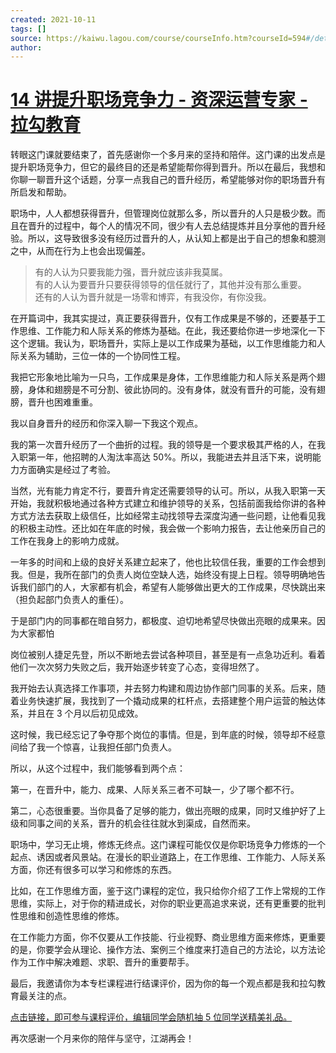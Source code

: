 ```yaml
---
created: 2021-10-11
tags: []
source: https://kaiwu.lagou.com/course/courseInfo.htm?courseId=594#/detail/pc?id=6104
author: 
---
```


# [14 讲提升职场竞争力 - 资深运营专家 - 拉勾教育](https://kaiwu.lagou.com/course/courseInfo.htm?courseId=594#/detail/pc?id=6104)


转眼这门课就要结束了，首先感谢你一个多月来的坚持和陪伴。这门课的出发点是提升职场竞争力，但它的最终目的还是希望能帮你得到晋升。所以在最后，我想和你聊一聊晋升这个话题，分享一点我自己的晋升经历，希望能够对你的职场晋升有所启发和帮助。

职场中，人人都想获得晋升，但管理岗位就那么多，所以晋升的人只是极少数。而且在晋升的过程中，每个人的情况不同，很少有人去总结提炼并且分享他的晋升经验。所以，这导致很多没有经历过晋升的人，从认知上都是出于自己的想象和臆测之中，从而在行为上也会出现偏差。

> 有的人认为只要我能力强，晋升就应该非我莫属。  
> 有的人认为要晋升只要获得领导的信任就行了，其他并没有那么重要。  
> 还有的人认为晋升就是一场零和博弈，有我没你，有你没我。

在开篇词中，我其实提过，真正要获得晋升，仅有工作成果是不够的，还要基于工作思维、工作能力和人际关系的修炼为基础。在此，我还要给你进一步地深化一下这个逻辑。我认为，职场晋升，实际上是以工作成果为基础，以工作思维能力和人际关系为辅助，三位一体的一个协同性工程。

我把它形象地比喻为一只鸟，工作成果是身体，工作思维能力和人际关系是两个翅膀，身体和翅膀是不可分割、彼此协同的。没有身体，就没有晋升的可能，没有翅膀，晋升也困难重重。

我以自身晋升的经历和你深入聊一下我这个观点。

我的第一次晋升经历了一个曲折的过程。我的领导是一个要求极其严格的人，在我入职第一年，他招聘的人淘汰率高达 50%。所以，我能进去并且活下来，说明能力方面确实是经过了考验。

当然，光有能力肯定不行，要晋升肯定还需要领导的认可。所以，从我入职第一天开始，我就积极地通过各种方式建立和维护领导的关系，包括前面我给你讲的各种方式方法去获取上级信任，比如经常主动找领导去深度沟通一些问题，让他看见我的积极主动性。还比如在年底的时候，我会做一个影响力报告，去让他亲历自己的工作在我身上的影响力成就。

一年多的时间和上级的良好关系建立起来了，他也比较信任我，重要的工作会想到我。但是，我所在部门的负责人岗位空缺人选，始终没有提上日程。领导明确地告诉我们部门的人，大家都有机会，希望有人能够做出更大的工作成果，尽快跳出来（担负起部门负责人的重任）。

于是部门内的同事都在暗自努力，都极度、迫切地希望尽快做出亮眼的成果来。因为大家都怕

岗位被别人捷足先登，所以不断地去尝试各种项目，甚至是有一点急功近利。看着他们一次次努力失败之后，我开始逐步转变了心态，变得坦然了。

我开始去认真选择工作事项，并去努力构建和周边协作部门同事的关系。后来，随着业务快速扩展，我找到了一个撬动成果的杠杆点，去搭建整个用户运营的触达体系，并且在 3 个月以后初见成效。

这时候，我已经忘记了争夺那个岗位的事情。但是，到年底的时候，领导却不经意间给了我一个惊喜，让我担任部门负责人。

所以，从这个过程中，我们能够看到两个点：

第一，在晋升中，能力、成果、人际关系三者不可缺一，少了哪个都不行。

第二，心态很重要。当你具备了足够的能力，做出亮眼的成果，同时又维护好了上级和同事之间的关系，晋升的机会往往就水到渠成，自然而来。

职场中，学习无止境，修炼无终点。这门课程可能仅仅是你职场竞争力修炼的一个起点、诱因或者风景站。在漫长的职业道路上，在工作思维、工作能力、人际关系方面，你还有很多可以学习和修炼的东西。

比如，在工作思维方面，鉴于这门课程的定位，我只给你介绍了工作上常规的工作思维，实际上，对于你的精进成长，对你的职业更高追求来说，还有更重要的批判性思维和创造性思维的修炼。

在工作能力方面，你不仅要从工作技能、行业视野、商业思维方面来修炼，更重要的是，你要学会从理论、操作方法、案例三个维度来打造自己的方法论，以方法论作为工作中解决难题、求职、晋升的重要帮手。

最后，我邀请你为本专栏课程进行结课评价，因为你的每一个观点都是我和拉勾教育最关注的点。

[点击链接，即可参与课程评价，编辑同学会随机抽 5 位同学送精美礼品。](https://wj.qq.com/s2/7941337/274d/)

再次感谢一个月来你的陪伴与坚守，江湖再会！
